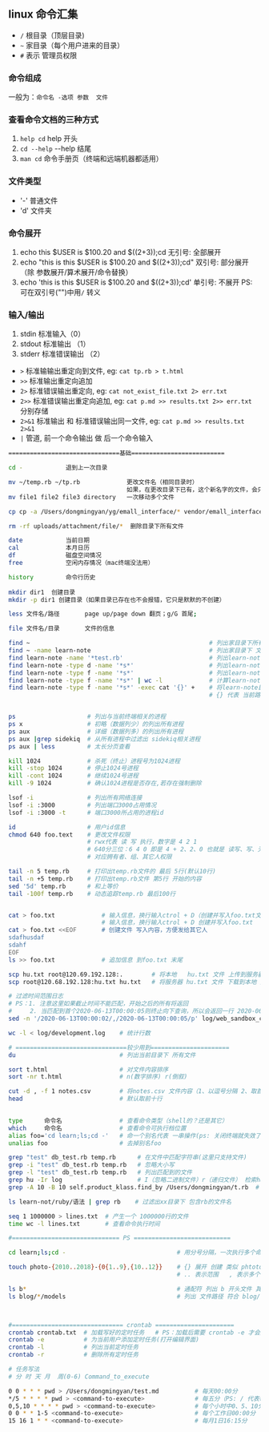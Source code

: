 ## linux 命令汇集
- `/`  根目录（顶层目录)
- `~`  家目录（每个用户进来的目录）
- `#`  表示 管理员权限 

### 命令组成
一般为：`命令名 -选项 参数  文件`

### 查看命令文档的三种方式
1. `help cd`    help 开头
2. `cd --help`  --help 结尾
3. `man cd`     命令手册页（终端和远端机器都适用）  

### 文件类型
- '-'     普通文件
- 'd'     文件夹

### 命令展开
1. echo this $USER is $100.20 and $((2+3));cd                 无引号: 全部展开
2. echo "this is this $USER is $100.20 and $((2+3));cd"       双引号: 部分展开（除 参数展开/算术展开/命令替换）
3. echo 'this is this $USER is $100.20 and $((2+3));cd'       单引号: 不展开
PS: 可在双引号("")中用`/` 转义

### 输入/输出
1. stdin 标准输入（0）
2. stdout 标准输出 （1）
3. stderr 标准错误输出 （2）

* `>`   标准输输出重定向到文件, eg: `cat tp.rb > t.html`
* `>>`  标准输出重定向追加
* `2>`  标准错误输出重定向,    eg: `cat not_exist_file.txt 2> err.txt`
* `2>>` 标准错误输出重定向追加, eg: `cat p.md >> results.txt 2>> err.txt` 分别存储
* `2>&1` 标准输出 和 标准错误输出同一文件, eg: `cat p.md >> results.txt 2>&1`
* `|` 管道, 前一个命令输出 做 后一个命令输入



```bash
===============================基础==========================

cd -            退到上一次目录

mv ~/temp.rb ~/tp.rb             更改文件名（相同目录时）
                                 如果，在更改目录下已有，这个新名字的文件，会只保留现在的这个文件
mv file1 file2 file3 directory   一次移动多个文件

cp cp -a /Users/dongmingyan/yg/emall_interface/* vendor/emall_interface # 复制一个文件中的所有内容（文件/目录）到另外一个目录

rm -rf uploads/attachment/file/*  删除目录下所有文件

date            当前日期
cal             本月日历
df              磁盘空间情况
free            空闲内存情况（mac终端没法用）

history         命令行历史
  
mkdir dir1  创建目录
mkdir -p dir1 创建目录（如果目录已存在也不会报错，它只是默默的不创建）

less 文件名/路径       page up/page down 翻页；g/G 首尾; 

file 文件名/目录       文件的信息

find ~                                                  # 列出家目录下所有文件和目录
find ~ -name learn-note                                 # 列出家目录下 文件名/目录名是 learn-note的 文件/目录
find learn-note -name '*test.rb'                        # 列出learn-note 目录下 文件名/目录 是test.rb结尾的文件
find learn-note -type d -name '*s*'                     # 列出learn-note 目录下 名字中包含s 的目录
find learn-note -type f -name '*s*'                     # 列出learn-note 目录下 名字中包含s 的文件
find learn-note -type f -name '*s*' | wc -l             # 计算learn-note 目录下 名字中包含s 的文件 个数
find learn-note -type f -name '*s*' -exec cat '{}' +    # 将learn-note目录下 名字中包含s 的文件找出，然后所有文件执行 cat 操作
                                                        # {} 代表 当前路径；+表示这些文件全部(整体）找到后,执行一次cat


ps                    # 列出与当前终端相关的进程
ps x                  # 初略（数据列少）的列出所有进程
ps aux                # 详细（数据列多）的列出所有进程
ps aux |grep sidekiq  # 从所有进程中过滤出 sidekiq相关进程
ps aux | less         # 太长分页查看

kill 1024             # 杀死（终止）进程号为1024进程
kill -stop 1024       # 停止1024号进程
kill -cont 1024       # 继续1024号进程
kill -9 1024          # 确认1024进程是否存在,若存在强制删除

lsof -i               # 列出所有网络连接
lsof -i :3000         # 列出端口3000占用情况
lsof -i :3000 -t      # 端口3000所占用的进程id

id                    # 用户id信息
chmod 640 foo.text    # 更改文件权限
                      # rwx代表 读 写 执行，数字是 4 2 1
                      # 640分三位：6 4 0 即是 4 + 2、2、0 也就是 读写、写、无权限
                      # 对应拥有者、组、其它人权限

tail -n 5 temp.rb     # 打印出temp.rb文件的 最后 5行(默认10行)
tail -n +5 temp.rb    # 打印出temp.rb文件 第5行 开始的内容
sed '5d' temp.rb      # 和上等价
tail -100f temp.rb    # 动态追踪temp.rb 最后100行


cat > foo.txt             # 输入信息，换行输入ctrol + D（创建并写入foo.txt文件） 什么也不写 清空文件
                          # 输入信息，换行输入ctrol + D 创建并写入foo.txt
cat > foo.txt <<EOF       # 创建文件 写入内容，方便发给其它人
sdafhusdaf
sdahf
EOF
ls >> foo.txt             # 追加信息 到foo.txt 末尾       

scp hu.txt root@120.69.192.128:.        # 将本地   hu.txt 文件 上传到服务器 当前目录(.)
scp root@120.68.192.128:hu.txt hu.txt   # 将服务器 hu.txt 文件 下载到本地 文件（hu.txt）

# 过滤时间范围日志
# PS：1. 注意这里如果截止时间不能匹配，开始之后的所有将返回
#     2. 当匹配到首个2020-06-13T00:00:05则终止向下查询，所以会返回一行 2020-06-13T00:00:05
sed -n '/2020-06-13T00:00:02/,/2020-06-13T00:00:05/p' log/web_sandbox_console.log

wc -l < log/development.log    # 统计行数

# ===============================较少用到======================
du                             # 列出当前目录下 所有文件

sort t.html                    # 对文件内容排序
sort -nr t.html                # n(数字排序) r(倒叙)

cut -d , -f 1 notes.csv        # 将notes.csv 文件内容（1、以逗号分隔 2、取首列）
head                           # 默认取前十行
 

type      命令名                # 查看命令类型（shell的？还是其它）
which     命令名                # 查看命令可执行档位置
alias foo='cd learn;ls;cd -'   # 命一个别名代表 一串操作(ps: 关闭终端就失效了)
unalias foo                    # 去掉别名foo

grep "test" db_test.rb temp.rb      # 在文件中匹配字符串(这里只支持文件)
grep -i "test" db_test.rb temp.rb   # 忽略大小写
grep -l "test" db_test.rb temp.rb   # 列出匹配到的文件
grep hu -Ir log                     # I（忽略二进制文件）r（递归文件） 检索hu
grep -A 10 -B 10 self.product_klass.find_by /Users/dongmingyan/t.rb  # 过滤匹配内容的前后10行

ls learn-not/ruby/语法 | grep rb    # 过滤出xx目录下 包含rb的文件名

seq 1 1000000 > lines.txt  # 产生一个 1000000行的文件
time wc -l lines.txt       # 查看命令执行时间

#============================== PS ===========================

cd learn;ls;cd -                               # 用分号分隔，一次执行多个命令

touch photo-{2010..2018}-{0{1..9},{10..12}}    # {} 展开 创建 类似 phtoto-2010-01文件
                                               # .. 表示范围   , 表示多个 可嵌套

ls b*                                          # 通配符 列出 b 开头文件 其下目录
ls blog/*/models                               # 列出 文件路径 符合 blog/任意/models 文件



#=============================== crontab ======================
crontab crontab.txt  # 加载写好的定时任务   # PS：加载后需要 crontab -e 才会生效
crontab -e           # 为当前用户添加定时任务(打开编辑界面)
crontab -l           # 列出当前定时任务
crontab -r           # 删除所有定时任务

# 任务写法
# 分 时 天 月  周(0-6) Command_to_execute

0 0 * * * pwd > /Users/dongmingyan/test.md          # 每天00:00分
*/5 * * * * pwd > <command-to-execute>              # 每五分（PS: / 代表每多少）
0,5,10 * * * * pwd > <command-to-execute>           # 每个小时中0、5、10分（PS：, 代表多个）
0 0 * * 1-5 <command-to-execute>                    # 每个工作日00:00分
15 16 1 * * <command-to-execute>                    # 每月1日16:15分
```




